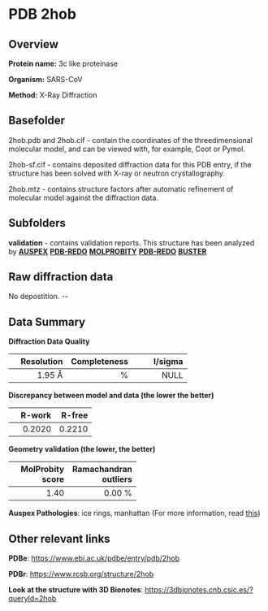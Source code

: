 # PDB 2hob

## Overview

**Protein name:** 3c like proteinase

**Organism:** SARS-CoV

**Method:** X-Ray Diffraction

## Basefolder

2hob.pdb and 2hob.cif - contain the coordinates of the threedimensional molecular model, and can be viewed with, for example, Coot or Pymol.

2hob-sf.cif - contains deposited diffraction data for this PDB entry, if the structure has been solved with X-ray or neutron crystallography.

2hob.mtz - contains structure factors after automatic refinement of molecular model against the diffraction data.

## Subfolders





**validation** - contains validation reports. This structure has been analyzed by [**AUSPEX**](https://github.com/thorn-lab/coronavirus_structural_task_force/tree/master/pdb/3c_like_proteinase/SARS-CoV/2hob/validation/auspex) [**PDB-REDO**](https://github.com/thorn-lab/coronavirus_structural_task_force/tree/master/pdb/3c_like_proteinase/SARS-CoV/2hob/validation/pdb-redo) [**MOLPROBITY**](https://github.com/thorn-lab/coronavirus_structural_task_force/tree/master/pdb/3c_like_proteinase/SARS-CoV/2hob/validation/molprobity) [**PDB-REDO**](https://github.com/thorn-lab/coronavirus_structural_task_force/blob/master/pdb/3c_like_proteinase/SARS-CoV/2hob/validation/Xtriage_output.log) [**BUSTER**](https://www.globalphasing.com/buster/wiki/index.cgi?Covid19Pdb2HOB)

## Raw diffraction data

No depostition. --<br> 

## Data Summary
**Diffraction Data Quality**

|   | Resolution | Completeness| I/sigma |
|---|-------------:|----------------:|--------------:|
|   |1.95 Å|      %|<img width=50/>NULL |

**Discrepancy between model and data (the lower the better)**

|   | **R-work**| **R-free**   
|---|-------------:|----------------:|           
||  0.2020|  0.2210|

**Geometry validation (the lower, the better)**

|   |**MolProbity<br>score**| **Ramachandran<br>outliers** 
|---|-------------:|----------------:|
||  1.40|  0.00 %|

**Auspex Pathologies**: ice rings, manhattan (For more information, read [this](https://github.com/thorn-lab/coronavirus_structural_task_force/blob/master/pdb/3c_like_proteinase/SARS-CoV/2hob/validation/auspex/2hob_auspex_comments.txt))

 



## Other relevant links 
**PDBe**:  https://www.ebi.ac.uk/pdbe/entry/pdb/2hob
 
**PDBr**: https://www.rcsb.org/structure/2hob 

**Look at the structure with 3D Bionotes**: https://3dbionotes.cnb.csic.es/?queryId=2hob

